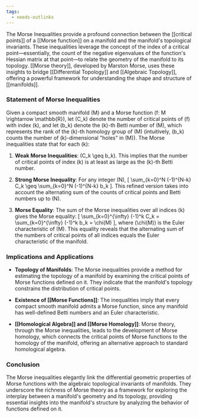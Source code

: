 ```yaml
---
tags:
  - needs-outlinks
---
```

The Morse Inequalities provide a profound connection between the [[critical points]] of a [[Morse function]] on a manifold and the manifold's topological invariants. These inequalities leverage the concept of the index of a critical point—essentially, the count of the negative eigenvalues of the function's Hessian matrix at that point—to relate the geometry of the manifold to its topology. [[Morse theory]], developed by Marston Morse, uses these insights to bridge [[Differential Topology]] and [[Algebraic Topology]], offering a powerful framework for understanding the shape and structure of [[manifolds]].

### Statement of Morse Inequalities

Given a compact smooth manifold \(M\) and a Morse function \(f: M \rightarrow \mathbb{R}\), let \(C_k\) denote the number of critical points of \(f\) with index \(k\), and let \(b_k\) denote the \(k\)-th Betti number of \(M\), which represents the rank of the \(k\)-th homology group of \(M\) (intuitively, \(b_k\) counts the number of \(k\)-dimensional "holes" in \(M\)). The Morse inequalities state that for each \(k\):

1. **Weak Morse Inequalities**: \(C_k \geq b_k\). This implies that the number of critical points of index \(k\) is at least as large as the \(k\)-th Betti number.

2. **Strong Morse Inequality**: For any integer \(N\),
\[ \sum_{k=0}^N (-1)^{N-k} C_k \geq \sum_{k=0}^N (-1)^{N-k} b_k \].
This refined version takes into account the alternating sum of the counts of critical points and Betti numbers up to \(N\).

3. **Morse Equality**: The sum of the Morse inequalities over all indices \(k\) gives the Morse equality:
\[ \sum_{k=0}^{\infty} (-1)^k C_k = \sum_{k=0}^{\infty} (-1)^k b_k = \chi(M) \],
where \(\chi(M)\) is the Euler characteristic of \(M\). This equality reveals that the alternating sum of the numbers of critical points of all indices equals the Euler characteristic of the manifold.

### Implications and Applications

- **Topology of Manifolds**: The Morse inequalities provide a method for estimating the topology of a manifold by examining the critical points of Morse functions defined on it. They indicate that the manifold's topology constrains the distribution of critical points.

- **Existence of [[Morse Functions]]**: The inequalities imply that every compact smooth manifold admits a Morse function, since any manifold has well-defined Betti numbers and an Euler characteristic.

- **[[Homological Algebra]] and [[Morse Homology]]**: Morse theory, through the Morse inequalities, leads to the development of Morse homology, which connects the critical points of Morse functions to the homology of the manifold, offering an alternative approach to standard homological algebra.

### Conclusion

The Morse inequalities elegantly link the differential geometric properties of Morse functions with the algebraic topological invariants of manifolds. They underscore the richness of Morse theory as a framework for exploring the interplay between a manifold's geometry and its topology, providing essential insights into the manifold's structure by analyzing the behavior of functions defined on it.